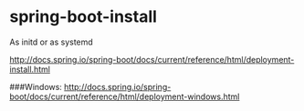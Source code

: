 # spring-boot-install

As initd
or as systemd

http://docs.spring.io/spring-boot/docs/current/reference/html/deployment-install.html

###Windows:
http://docs.spring.io/spring-boot/docs/current/reference/html/deployment-windows.html
